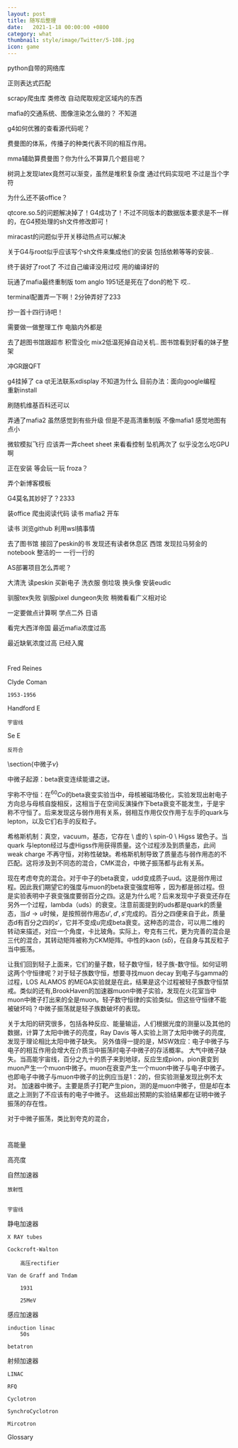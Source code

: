 ```yaml
---
layout: post
title: 随写后整理
date:   2021-1-18 00:00:00 +0800
category: what
thumbnail: style/image/Twitter/5-108.jpg
icon: game
---
```


python自带的网络库

正则表达式匹配

scrapy爬虫库  类修改  自动爬取规定区域内的东西

mafia的交通系统、图像渲染怎么做的？
    不知道

g4如何优雅的查看源代码呢？

费曼图的体系，传播子的种类代表不同的相互作用。

mma辅助算费曼图？你为什么不算算几个题目呢？

树洞上发现latex竟然可以渐变，虽然是堆积复杂度  通过代码实现吧   不过是当个字符

为什么还不装office？

qtcore.so.5的问题解决掉了！G4成功了！不过不同版本的数据版本要求是不一样的，在G4预处理的sh文件修改即可！

miracast的问题似乎开关移动热点可以解决

关于G4与root似乎应该写个sh文件来集成他们的安装 包括依赖等等的安装..   

终于装好了root了  不过自己编译没用过哎     用的编译好的  

玩通了mafia最终重制版  tom anglo 1951还是死在了don的枪下 哎..

terminal配置弄一下啊！2分钟弄好了233  

抄一首十四行诗吧！

需要做一做整理工作   电脑内外都是

去了趟图书馆跟超市  积雪没化  mix2低温死掉自动关机..  图书馆看到好看的妹子整架

冲GR跟QFT

g4挂掉了 ca   qt无法联系xdisplay 不知道为什么 
    目前办法：面向google编程  
    重新install
    
刷随机维基百科还可以

弄通了mafia2  虽然感觉到有些升级  但是不是高清重制版 不像mafia1  感觉地图有点小

微软模拟飞行  应该弄一弄cheet sheet  来看看控制  坠机两次了  似乎没怎么吃GPU啊

正在安装 等会玩一玩 froza？

弄个新博客模板

G4莫名其妙好了？2333

装office   爬虫阅读代码  读书  mafia2  开车

读书 浏览github 利用wsl搞事情

去了图书馆 接回了peskin的书  发现还有读者休息区 西馆 发现拉马努金的notebook  整洁的一  一行一行的

AS部署项目怎么弄呢？

大清洗 读peskin  买新电子  洗衣服  倒垃圾  换头像  安装eudic

驯服tex失败 驯服pixel dungeon失败  稍微看看广义相对论

一定要做点计算啊  学点二外 日语 

看完大西洋帝国 最近mafia浓度过高

最近缺氧浓度过高  已经入魔  


#
Fred Reines

Clyde Coman

    1953-1956

Handford E

    宇宙线

Se   E

    反符合
    


\section{中微子$\nu$}

中微子起源：beta衰变连续能谱之谜。



宇称不守恒：在$^{60}Co$的beta衰变实验当中，母核被磁场极化，实验发现出射电子方向总与母核自旋相反，这相当于在空间反演操作下beta衰变不能发生，于是宇称不守恒了。后来发现这与弱作用有关系，弱相互作用仅仅作用于左手的quark与lepton，以及它们右手的反粒子。

希格斯机制：真空，vacuum，基态，它存在 \  虚的 \ spin-0 \ Higss 玻色子。当quark 与lepton经过与虚Higss作用获得质量。这个过程涉及到质量态，此间weak charge 不再守恒，对称性破缺。希格斯机制导致了质量态与弱作用态的不匹配。这将涉及到不同态的混合，CMK混合，中微子振荡都与此有关系。

现在考虑夸克的混合。对于中子的beta衰变，udd变成质子uud。这是弱作用过程。因此我们期望它的强度与muon的beta衰变强度相等
，因为都是弱过程。但是实验表明中子衰变强度要弱百分之四。这是为什么呢？后来发现中子衰变还存在另外一个过程，lambda（uds）的衰变。注意前面提到的uds都是quark的质量态，当$d\rightarrow u$时候，是按照弱作用态$u',d' ,s'$完成的。百分之四便来自于此，质量态d有百分之四的$s'$，它并不变成u完成beta衰变。这种态的混合，可以用二维的转动来描述，对应一个角度，卡比玻角。实际上，夸克有三代，更为完善的混合是三代的混合，其转动矩阵被称为CKM矩阵。中性的kaon ($s\bar{b}$)，在自身与其反粒子当中振荡。

让我们回到轻子上面来，它们的量子数，轻子数守恒，轻子族-数守恒。如何证明这两个守恒律呢？对于轻子族数守恒，想要寻找muon decay 到电子与gamma的过程，LOS ALAMOS 的MEGA实验就是在此，结果是这个过程被轻子族数守恒禁戒。类似的还有,BrookHaven的加速器muon中微子实验，发现在火花室当中muon中微子打出来的全是muon。轻子数守恒律的实验类似。但这些守恒律不能被破坏吗？中微子振荡就是轻子族数破坏的表现。

关于太阳的研究很多，包括各种反应、能量输运，人们根据光度的测量以及其他的数据，计算了太阳中微子的亮度，Ray Davis 等人实验上测了太阳中微子的亮度,发现于理论相比太阳中微子缺失。
另外值得一提的是，MSW效应：电子中微子与电子的相互作用会增大在介质当中振荡时电子中微子的存活概率。
大气中微子缺失。当高能宇宙线，百分之九十的质子来到地球，反应生成pion，pion衰变到muon产生一个muon中微子。muon在衰变产生一个muon中微子与电子中微子。也即电子中微子与muon中微子的比例应当是1：2的，但实验测量发现比例不太对。
加速器中微子。主要是质子打靶产生pion，测的是muon中微子，但是却在本底之上测到了不应该有的电子中微子。
这些超出预期的实验结果都在证明中微子振荡的存在性。

对于中微子振荡，类比到夸克的混合，

#

高能量

高亮度



自然加速器

    放射性


    宇宙线


静电加速器

    X RAY tubes

    Cockcroft-Walton

        高压rectifier

    Van de Graff and Tndam

        1931    

        25MeV

感应加速器

    induction linac
        50s

    betatron

    

射频加速器

    LINAC

    RFQ

    Cyclotron

    SynchroCyclotron

    Mircotron



Glossary


# 










































































